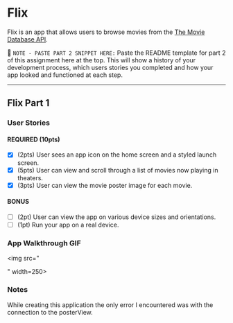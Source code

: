 # Flix

Flix is an app that allows users to browse movies from the [The Movie Database API](http://docs.themoviedb.apiary.io/#).

📝 `NOTE - PASTE PART 2 SNIPPET HERE:` Paste the README template for part 2 of this assignment here at the top. This will show a history of your development process, which users stories you completed and how your app looked and functioned at each step.

---

## Flix Part 1

### User Stories

#### REQUIRED (10pts)
- [x] (2pts) User sees an app icon on the home screen and a styled launch screen.
- [x] (5pts) User can view and scroll through a list of movies now playing in theaters.
- [x] (3pts) User can view the movie poster image for each movie.

#### BONUS
- [ ] (2pt) User can view the app on various device sizes and orientations.
- [ ] (1pt) Run your app on a real device.

### App Walkthrough GIF

<img src="<blockquote class="imgur-embed-pub" lang="en" data-id="a/Vf1In2F"><a href="//imgur.com/Vf1In2F"></a></blockquote><script async src="//s.imgur.com/min/embed.js" charset="utf-8"></script>" width=250><br>

### Notes
While creating this application the only error I encountered was with the connection to the posterView. 
